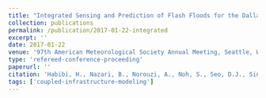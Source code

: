 ```yaml
---
title: "Integrated Sensing and Prediction of Flash Floods for the Dallas—Fort Worth Metroplex (DFW)"
collection: publications
permalink: /publication/2017-01-22-integrated
excerpt: ''
date: 2017-01-22
venue: '97th American Meteorological Society Annual Meeting, Seattle, WA'
type: 'refereed-conference-proceeding'
paperurl: ''
citation: 'Habibi, H., Nazari, B., Norouzi, A., Noh, S., Seo, D.J., Sinha, S., Yu, X., <b>Bartos, M.</b>, Kerkez, B., Lakshman, L., Zink, M., Lyons, E., Philips, B.J., Jangyodsuk, P., & Gao, J. (2017). <i>Integrated Sensing and Prediction of Flash Floods for the Dallas—Fort Worth Metroplex (DFW)</i>. 97th American Meteorological Society Annual Meeting, Seattle, WA.'
tags: ['coupled-infrastructure-modeling']
---
```


